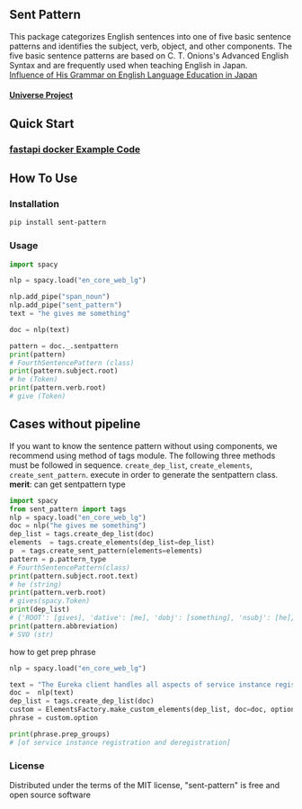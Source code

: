 ## Sent Pattern
This package categorizes English sentences into one of five basic sentence patterns and identifies the subject, verb, object, and other components. The five basic sentence patterns are based on C. T. Onions's Advanced English Syntax and are frequently used when teaching English in Japan.<br>
[Influence of His Grammar on English Language Education in Japan ](https://www.intcul.tohoku.ac.jp/ronshu/vol17/12.pdf)
#### [Universe Project](https://spacy.io/universe/project/sent-pattern)

## Quick Start
### [fastapi docker Example Code](./examples/docker_poetry_fastapi/)

## How To Use

### Installation
```bash
pip install sent-pattern
```

### Usage

```py
import spacy

nlp = spacy.load("en_core_web_lg")

nlp.add_pipe("span_noun")
nlp.add_pipe("sent_pattern")
text = "he gives me something"

doc = nlp(text)

pattern = doc._.sentpattern
print(pattern) 
# FourthSentencePattern (class)
print(pattern.subject.root)
# he (Token)
print(pattern.verb.root)
# give (Token)
```



## Cases without pipeline
If you want to know the sentence pattern without using components, we recommend using method of tags module.
The following three methods must be followed in sequence.
 `create_dep_list`, `create_elements`, `create_sent_pattern`.
execute in order to generate the sentpattern class.<br>
**merit**: can get sentpattern type


```py
import spacy
from sent_pattern import tags
nlp = spacy.load("en_core_web_lg")
doc = nlp("he gives me something")
dep_list = tags.create_dep_list(doc)
elements  = tags.create_elements(dep_list=dep_list)
p  = tags.create_sent_pattern(elements=elements)
pattern = p.pattern_type
# FourthSentencePattern(class)
print(pattern.subject.root.text)
# he (string)
print(pattern.verb.root)
# gives(spacy.Token)
print(dep_list)
# {'ROOT': [gives], 'dative': [me], 'dobj': [something], 'nsubj': [he]}
print(pattern.abbreviation)
# SVO (str)

```

how to get prep phrase
```py
nlp = spacy.load("en_core_web_lg")

text = "The Eureka client handles all aspects of service instance registration and deregistration"
doc =  nlp(text)
dep_list = tags.create_dep_list(doc)
custom = ElementsFactory.make_custom_elements(dep_list, doc=doc, option="prep")
phrase = custom.option

print(phrase.prep_groups)
# [of service instance registration and deregistration]
```


### License
Distributed under the terms of the MIT license, "sent-pattern" is free and open source software


